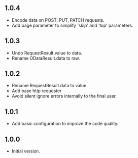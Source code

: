## 1.0.4

- Encode data on POST, PUT, PATCH requests.
- Add page parameter to simplify 'skip' and 'top' parameters.

## 1.0.3

- Undo RequestResult.value to data.
- Rename ODataResult.data to raw.

## 1.0.2

- Rename RequestResult.data to value.
- Add base http requester
- Avoid silent ignore errors internally to the final user.

## 1.0.1

- Add basic configuration to improve the code quality.

## 1.0.0

- Initial version.
